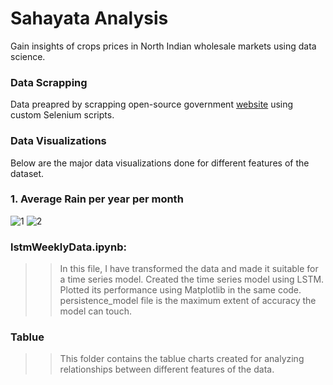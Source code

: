 # Sahayata Analysis
Gain insights of crops prices in North Indian wholesale markets using data science.

### Data Scrapping
Data preapred by scrapping open-source government [website](https://fcainfoweb.nic.in/Reports/Report_Menu_Web.aspx) using custom Selenium scripts.

### Data Visualizations
Below are the major data visualizations done for different features of the dataset.

### 1. Average Rain per year per month

![1](images/1.png) ![2](images/2.png)

### lstmWeeklyData.ipynb:
>>In this file, I have transformed the data and made it suitable for a time series model.
>>Created the time series model using LSTM. Plotted its performance using Matplotlib in the same code.
>>persistence_model file is the maximum extent of accuracy the model can touch.

### Tablue
>>This folder contains the tablue charts created for analyzing relationships between different features of the data.
